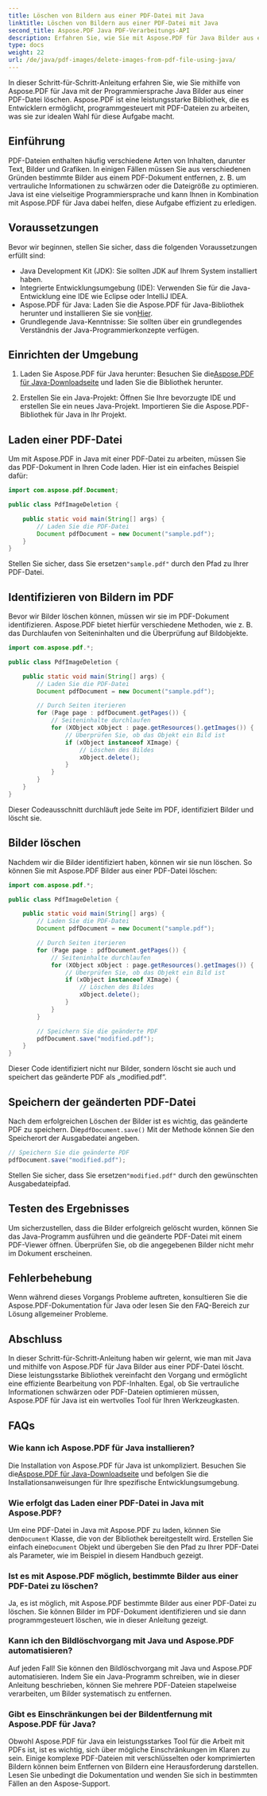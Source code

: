 ```yaml
---
title: Löschen von Bildern aus einer PDF-Datei mit Java
linktitle: Löschen von Bildern aus einer PDF-Datei mit Java
second_title: Aspose.PDF Java PDF-Verarbeitungs-API
description: Erfahren Sie, wie Sie mit Aspose.PDF für Java Bilder aus einer PDF-Datei löschen. Schritt-für-Schritt-Anleitung mit Quellcode zum effizienten Entfernen von Bildern in PDFs.
type: docs
weight: 22
url: /de/java/pdf-images/delete-images-from-pdf-file-using-java/
---
```


In dieser Schritt-für-Schritt-Anleitung erfahren Sie, wie Sie mithilfe von Aspose.PDF für Java mit der Programmiersprache Java Bilder aus einer PDF-Datei löschen. Aspose.PDF ist eine leistungsstarke Bibliothek, die es Entwicklern ermöglicht, programmgesteuert mit PDF-Dateien zu arbeiten, was sie zur idealen Wahl für diese Aufgabe macht.

## Einführung

PDF-Dateien enthalten häufig verschiedene Arten von Inhalten, darunter Text, Bilder und Grafiken. In einigen Fällen müssen Sie aus verschiedenen Gründen bestimmte Bilder aus einem PDF-Dokument entfernen, z. B. um vertrauliche Informationen zu schwärzen oder die Dateigröße zu optimieren. Java ist eine vielseitige Programmiersprache und kann Ihnen in Kombination mit Aspose.PDF für Java dabei helfen, diese Aufgabe effizient zu erledigen.

## Voraussetzungen

Bevor wir beginnen, stellen Sie sicher, dass die folgenden Voraussetzungen erfüllt sind:

- Java Development Kit (JDK): Sie sollten JDK auf Ihrem System installiert haben.
- Integrierte Entwicklungsumgebung (IDE): Verwenden Sie für die Java-Entwicklung eine IDE wie Eclipse oder IntelliJ IDEA.
-  Aspose.PDF für Java: Laden Sie die Aspose.PDF für Java-Bibliothek herunter und installieren Sie sie von[Hier](https://downloads.aspose.com/pdf/java).
- Grundlegende Java-Kenntnisse: Sie sollten über ein grundlegendes Verständnis der Java-Programmierkonzepte verfügen.

## Einrichten der Umgebung

1.  Laden Sie Aspose.PDF für Java herunter: Besuchen Sie die[Aspose.PDF für Java-Downloadseite](https://downloads.aspose.com/pdf/java) und laden Sie die Bibliothek herunter.

2. Erstellen Sie ein Java-Projekt: Öffnen Sie Ihre bevorzugte IDE und erstellen Sie ein neues Java-Projekt. Importieren Sie die Aspose.PDF-Bibliothek für Java in Ihr Projekt.

## Laden einer PDF-Datei

Um mit Aspose.PDF in Java mit einer PDF-Datei zu arbeiten, müssen Sie das PDF-Dokument in Ihren Code laden. Hier ist ein einfaches Beispiel dafür:

```java
import com.aspose.pdf.Document;

public class PdfImageDeletion {

    public static void main(String[] args) {
        // Laden Sie die PDF-Datei
        Document pdfDocument = new Document("sample.pdf");
    }
}
```

 Stellen Sie sicher, dass Sie ersetzen`"sample.pdf"` durch den Pfad zu Ihrer PDF-Datei.

## Identifizieren von Bildern im PDF

Bevor wir Bilder löschen können, müssen wir sie im PDF-Dokument identifizieren. Aspose.PDF bietet hierfür verschiedene Methoden, wie z. B. das Durchlaufen von Seiteninhalten und die Überprüfung auf Bildobjekte.

```java
import com.aspose.pdf.*;

public class PdfImageDeletion {

    public static void main(String[] args) {
        // Laden Sie die PDF-Datei
        Document pdfDocument = new Document("sample.pdf");

        // Durch Seiten iterieren
        for (Page page : pdfDocument.getPages()) {
            // Seiteninhalte durchlaufen
            for (XObject xObject : page.getResources().getImages()) {
                // Überprüfen Sie, ob das Objekt ein Bild ist
                if (xObject instanceof XImage) {
                    // Löschen des Bildes
                    xObject.delete();
                }
            }
        }
    }
}
```

Dieser Codeausschnitt durchläuft jede Seite im PDF, identifiziert Bilder und löscht sie.

## Bilder löschen

Nachdem wir die Bilder identifiziert haben, können wir sie nun löschen. So können Sie mit Aspose.PDF Bilder aus einer PDF-Datei löschen:

```java
import com.aspose.pdf.*;

public class PdfImageDeletion {

    public static void main(String[] args) {
        // Laden Sie die PDF-Datei
        Document pdfDocument = new Document("sample.pdf");

        // Durch Seiten iterieren
        for (Page page : pdfDocument.getPages()) {
            // Seiteninhalte durchlaufen
            for (XObject xObject : page.getResources().getImages()) {
                // Überprüfen Sie, ob das Objekt ein Bild ist
                if (xObject instanceof XImage) {
                    // Löschen des Bildes
                    xObject.delete();
                }
            }
        }

        // Speichern Sie die geänderte PDF
        pdfDocument.save("modified.pdf");
    }
}
```

Dieser Code identifiziert nicht nur Bilder, sondern löscht sie auch und speichert das geänderte PDF als „modified.pdf“.

## Speichern der geänderten PDF-Datei

Nach dem erfolgreichen Löschen der Bilder ist es wichtig, das geänderte PDF zu speichern. Die`pdfDocument.save()` Mit der Methode können Sie den Speicherort der Ausgabedatei angeben.

```java
// Speichern Sie die geänderte PDF
pdfDocument.save("modified.pdf");
```

 Stellen Sie sicher, dass Sie ersetzen`"modified.pdf"` durch den gewünschten Ausgabedateipfad.

## Testen des Ergebnisses

Um sicherzustellen, dass die Bilder erfolgreich gelöscht wurden, können Sie das Java-Programm ausführen und die geänderte PDF-Datei mit einem PDF-Viewer öffnen. Überprüfen Sie, ob die angegebenen Bilder nicht mehr im Dokument erscheinen.

## Fehlerbehebung

Wenn während dieses Vorgangs Probleme auftreten, konsultieren Sie die Aspose.PDF-Dokumentation für Java oder lesen Sie den FAQ-Bereich zur Lösung allgemeiner Probleme.

## Abschluss

In dieser Schritt-für-Schritt-Anleitung haben wir gelernt, wie man mit Java und mithilfe von Aspose.PDF für Java Bilder aus einer PDF-Datei löscht. Diese leistungsstarke Bibliothek vereinfacht den Vorgang und ermöglicht eine effiziente Bearbeitung von PDF-Inhalten. Egal, ob Sie vertrauliche Informationen schwärzen oder PDF-Dateien optimieren müssen, Aspose.PDF für Java ist ein wertvolles Tool für Ihren Werkzeugkasten.

## FAQs

### Wie kann ich Aspose.PDF für Java installieren?

 Die Installation von Aspose.PDF für Java ist unkompliziert. Besuchen Sie die[Aspose.PDF für Java-Downloadseite](https://releases.aspose.com/pdf/java/) und befolgen Sie die Installationsanweisungen für Ihre spezifische Entwicklungsumgebung.

### Wie erfolgt das Laden einer PDF-Datei in Java mit Aspose.PDF?

 Um eine PDF-Datei in Java mit Aspose.PDF zu laden, können Sie den`Document` Klasse, die von der Bibliothek bereitgestellt wird. Erstellen Sie einfach eine`Document` Objekt und übergeben Sie den Pfad zu Ihrer PDF-Datei als Parameter, wie im Beispiel in diesem Handbuch gezeigt.

### Ist es mit Aspose.PDF möglich, bestimmte Bilder aus einer PDF-Datei zu löschen?

Ja, es ist möglich, mit Aspose.PDF bestimmte Bilder aus einer PDF-Datei zu löschen. Sie können Bilder im PDF-Dokument identifizieren und sie dann programmgesteuert löschen, wie in dieser Anleitung gezeigt.

### Kann ich den Bildlöschvorgang mit Java und Aspose.PDF automatisieren?

Auf jeden Fall! Sie können den Bildlöschvorgang mit Java und Aspose.PDF automatisieren. Indem Sie ein Java-Programm schreiben, wie in dieser Anleitung beschrieben, können Sie mehrere PDF-Dateien stapelweise verarbeiten, um Bilder systematisch zu entfernen.

### Gibt es Einschränkungen bei der Bildentfernung mit Aspose.PDF für Java?

Obwohl Aspose.PDF für Java ein leistungsstarkes Tool für die Arbeit mit PDFs ist, ist es wichtig, sich über mögliche Einschränkungen im Klaren zu sein. Einige komplexe PDF-Dateien mit verschlüsselten oder komprimierten Bildern können beim Entfernen von Bildern eine Herausforderung darstellen. Lesen Sie unbedingt die Dokumentation und wenden Sie sich in bestimmten Fällen an den Aspose-Support.